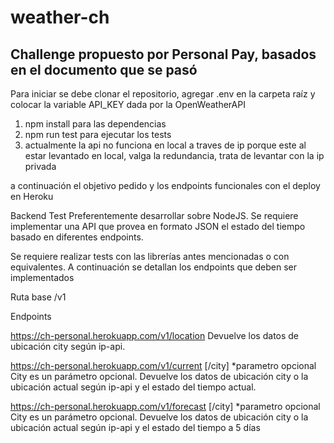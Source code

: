 # weather-ch

## Challenge propuesto por Personal Pay, basados en el documento que se pasó

Para iniciar se debe clonar el repositorio, agregar .env en la carpeta raíz y colocar la variable API_KEY dada por la OpenWeatherAPI

1. npm install para las dependencias
2. npm run test para ejecutar los tests
3. actualmente la api no funciona en local a traves de ip porque este al estar levantado en local, valga la redundancia, trata de levantar con la ip
privada

a continuación el objetivo pedido y los endpoints funcionales con el deploy en Heroku

Backend Test
Preferentemente desarrollar sobre NodeJS.
Se requiere implementar una API que provea en formato JSON el estado del tiempo basado en
diferentes endpoints.

Se requiere realizar tests con las librerías antes mencionadas o con equivalentes.
A continuación se detallan los endpoints que deben ser implementados

Ruta base
/v1

Endpoints

https://ch-personal.herokuapp.com/v1/location
Devuelve los datos de ubicación city según ip-api.

https://ch-personal.herokuapp.com/v1/current [/city] *parametro opcional
City es un parámetro opcional. Devuelve los datos de ubicación city o la ubicación actual según
ip-api y el estado del tiempo actual.

https://ch-personal.herokuapp.com/v1/forecast [/city] *parametro opcional
City es un parámetro opcional. Devuelve los datos de ubicación city o la ubicación actual según
ip-api y el estado del tiempo a 5 días 

